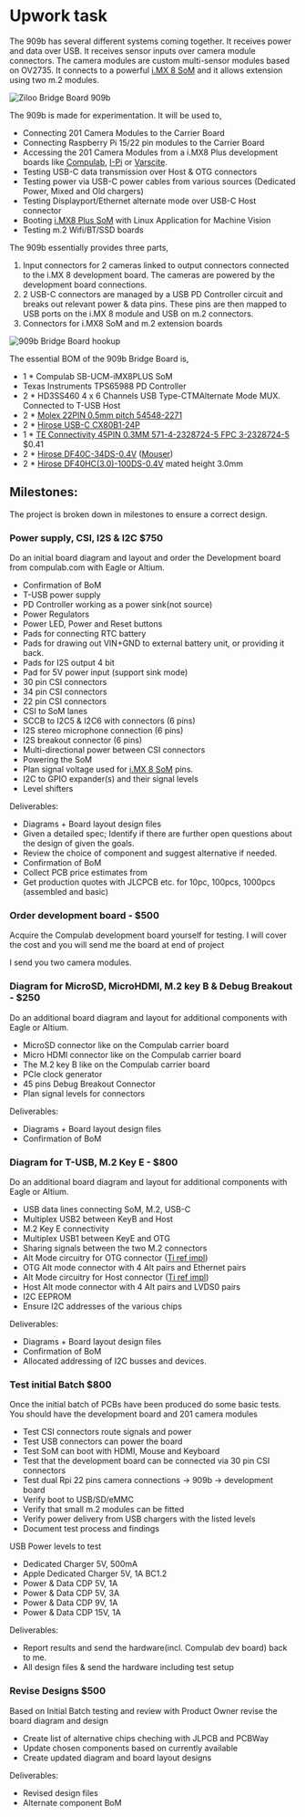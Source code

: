 # Upwork task

The 909b has several different systems coming together. 
It receives power and data over USB. It receives sensor inputs over camera module connectors.
The camera modules are custom multi-sensor modules based on OV2735.
It connects to a powerful [i.MX 8 SoM](https://www.compulab.com/products/computer-on-modules/ucm-imx8m-plus-nxp-i-mx-8m-plus-som-system-on-module-computer/) and it allows extension using two m.2 modules.

![Ziloo Bridge Board 909b](./ziloo-bridge-909b.png)

The 909b is made for experimentation. It will be used to,

- Connecting 201 Camera Modules to the Carrier Board
- Connecting Raspberry Pi 15/22 pin modules to the Carrier Board
- Accessing the 201 Camera Modules from a i.MX8 Plus development boards like [Compulab](https://www.compulab.com/products/carrier-boards/sb-ucmimx8plus-carrier-board/), [I-Pi](https://www.ipi.wiki/products/i-pi-smarcplus-imx8mp) or [Varscite](https://www.variscite.com/product/system-on-module-som/cortex-a53-krait/dart-mx8m-plus-nxp-i-mx-8m-plus/#evaluation-kit).
- Testing USB-C data transmission over Host & OTG connectors
- Testing power via USB-C power cables from various sources (Dedicated Power, Mixed and Old chargers)
- Testing Displayport/Ethernet alternate mode over USB-C Host connector
- Booting [i.MX8 Plus SoM]() with Linux Application for Machine Vision
- Testing m.2 Wifi/BT/SSD boards

The 909b essentially provides three parts,

1) Input connectors for 2 cameras linked to output connectors connected to the i.MX 8 development board.
   The cameras are powered by the development board connections.
2) 2 USB-C connectors are managed by a USB PD Controller circuit and breaks out relevant power & data pins.
   These pins are then mapped to USB ports on the i.MX 8 module and USB on m.2 connectors.
3) Connectors for i.MX8 SoM and m.2 extension boards

![909b Bridge Board hookup](./909-hookup.jpg)

The essential BOM of the 909b Bridge Board is,

- 1 * Compulab SB-UCM-iMX8PLUS SoM
- Texas Instruments TPS65988 PD Controller
- 2 * HD3SS460 4 x 6 Channels USB Type-CTMAlternate Mode MUX. Connected to T-USB Host
- 2 * [Molex 22PIN 0.5mm pitch 54548-2271](https://www.molex.com/molex/products/part-detail/ffc_fpc_connectors/0545482271)
- 2 * [Hirose USB-C CX80B1-24P](https://www.hirose.com/product/p/CL0480-0625-0-00)
- 1 * [TE Connectivity 45PIN 0.3MM 571-4-2328724-5 FPC 3-2328724-5](https://www.te.com/usa-en/product-4-2328724-5.html) $0.41
- 2 * [Hirose DF40C-34DS-0.4V](https://www.hirose.com/en/product/p/CL0684-4023-0-51) ([Mouser](https://www.mouser.ch/ProductDetail/Hirose-Connector/DF40C-34DS-04V51?qs=vcbW%252B4%252BSTIpg26DsEbj1iQ%3D%3D))
- 2 * [Hirose DF40HC(3.0)-100DS-0.4V](https://www.hirose.com/en/product/p/CL0684-4151-0-51) mated height 3.0mm


## Milestones:

The project is broken down in milestones to ensure a correct design.

### Power supply, CSI, I2S & I2C  $750

Do an initial board diagram and layout and order the Development board from compulab.com
 with Eagle or Altium.

- Confirmation of BoM
- T-USB power supply
- PD Controller working as a power sink(not source)
- Power Regulators
- Power LED, Power and Reset buttons
- Pads for connecting RTC battery
- Pads for drawing out VIN+GND to external battery unit, or providing it back.
- Pads for I2S output 4 bit
- Pad for 5V power input (support sink mode)
- 30 pin CSI connectors
- 34 pin CSI connectors
- 22 pin CSI connectors
- CSI to SoM lanes
- SCCB to I2C5 & I2C6 with connectors (6 pins)
- I2S stereo microphone connection (6 pins)
- I2S breakout connector (6 pins)
- Multi-directional power between CSI connectors
- Powering the SoM
- Plan signal voltage used for [i.MX 8 SoM](https://www.compulab.com/products/computer-on-modules/ucm-imx8m-plus-nxp-i-mx-8m-plus-som-system-on-module-computer/) pins.
- I2C to GPIO expander(s) and their signal levels
- Level shifters


Deliverables:

- Diagrams + Board layout design files
- Given a detailed spec; Identify if there are further open questions about the design of given the goals.
- Review the choice of component and suggest alternative if needed.
- Confirmation of BoM
- Collect PCB price estimates from 
- Get production quotes with JLCPCB etc. for 10pc, 100pcs, 1000pcs (assembled and basic)


### Order development board - $500

Acquire the Compulab development board yourself for testing.
I will cover the cost and you will send me the board at end of project

I send you two camera modules.


### Diagram for MicroSD, MicroHDMI, M.2 key B & Debug Breakout - $250

Do an additional board diagram and layout for additional components
 with Eagle or Altium.

- MicroSD connector like on the Compulab carrier board
- Micro HDMI connector like on the Compulab carrier board
- The M.2 key B like on the Compulab carrier board
- PCIe clock generator
- 45 pins Debug Breakout Connector
- Plan signal levels for connectors

Deliverables:

- Diagrams + Board layout design files
- Confirmation of BoM


### Diagram for T-USB, M.2 Key E - $800

Do an additional board diagram and layout for additional components
 with Eagle or Altium.

- USB data lines connecting SoM, M.2, USB-C
- Multiplex USB2 between KeyB and Host
- M.2 Key E connectivity
- Multiplex USB1 between KeyE and OTG
- Sharing signals between the two M.2 connectors
- Alt Mode circuitry for OTG connector ([Ti ref impl](./datasheets/USB/Alt%20mode%20mux%20hd3ss460.pdf))
- OTG Alt mode connector with 4 Alt pairs and Ethernet pairs
- Alt Mode circuitry for Host connector ([Ti ref impl](./datasheets/USB/Alt%20mode%20mux%20hd3ss460.pdf))
- Host Alt mode connector with 4 Alt pairs and LVDS0 pairs
- I2C EEPROM
- Ensure I2C addresses of the various chips

Deliverables:

- Diagrams + Board layout design files
- Confirmation of BoM
- Allocated addressing of I2C busses and devices.



### Test initial Batch $800

Once the initial batch of PCBs have been produced do some basic tests.
You should have the development board and 201 camera modules

- Test CSI connectors route signals and power
- Test USB connectors can power the board
- Test SoM can boot with HDMI, Mouse and Keyboard
- Test that the development board can be connected via 30 pin CSI connectors
- Test dual Rpi 22 pins camera connections -> 909b -> development board 
- Verify boot to USB/SD/eMMC
- Verify that small m.2 modules can be fitted
- Verify power delivery from USB chargers with the listed levels
- Document test process and findings

USB Power levels to test

- Dedicated Charger 5V, 500mA
- Apple Dedicated Charger 5V, 1A BC1.2
- Power & Data CDP 5V, 1A
- Power & Data CDP 5V, 3A
- Power & Data CDP 9V, 1A
- Power & Data CDP 15V, 1A

Deliverables:

- Report results and send the hardware(incl. Compulab dev board) back to me.
- All design files & send the hardware including test setup


### Revise Designs $500

Based on Initial Batch testing and review with Product Owner revise the board diagram and design

- Create list of alternative chips cheching with JLPCB and PCBWay
- Update chosen components based on currently available
- Create updated diagram and board layout designs

Deliverables:

- Revised design files
- Alternate component BoM
